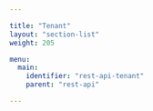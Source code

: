 ```yaml
---

title: "Tenant"
layout: "section-list"
weight: 205

menu:
  main:
    identifier: "rest-api-tenant"
    parent: "rest-api"

---
```

